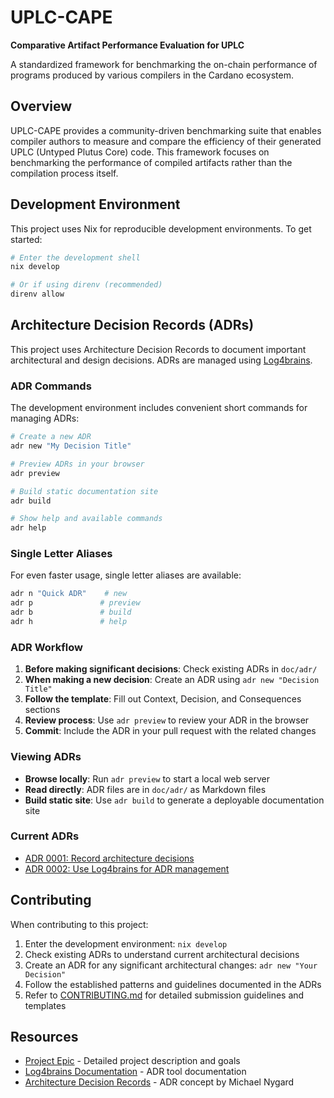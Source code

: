 # UPLC-CAPE

**Comparative Artifact Performance Evaluation for UPLC**

A standardized framework for benchmarking the on-chain performance of programs produced by various compilers in the Cardano ecosystem.

## Overview

UPLC-CAPE provides a community-driven benchmarking suite that enables compiler authors to measure and compare the efficiency of their generated UPLC (Untyped Plutus Core) code. This framework focuses on benchmarking the performance of compiled artifacts rather than the compilation process itself.

## Development Environment

This project uses Nix for reproducible development environments. To get started:

```bash
# Enter the development shell
nix develop

# Or if using direnv (recommended)
direnv allow
```

## Architecture Decision Records (ADRs)

This project uses Architecture Decision Records to document important architectural and design decisions. ADRs are managed using [Log4brains](https://github.com/thomvaill/log4brains).

### ADR Commands

The development environment includes convenient short commands for managing ADRs:

```bash
# Create a new ADR
adr new "My Decision Title"

# Preview ADRs in your browser
adr preview

# Build static documentation site
adr build

# Show help and available commands
adr help
```

### Single Letter Aliases

For even faster usage, single letter aliases are available:

```bash
adr n "Quick ADR"    # new
adr p               # preview  
adr b               # build
adr h               # help
```

### ADR Workflow

1. **Before making significant decisions**: Check existing ADRs in `doc/adr/`
2. **When making a new decision**: Create an ADR using `adr new "Decision Title"`
3. **Follow the template**: Fill out Context, Decision, and Consequences sections
4. **Review process**: Use `adr preview` to review your ADR in the browser
5. **Commit**: Include the ADR in your pull request with the related changes

### Viewing ADRs

- **Browse locally**: Run `adr preview` to start a local web server
- **Read directly**: ADR files are in `doc/adr/` as Markdown files
- **Build static site**: Use `adr build` to generate a deployable documentation site

### Current ADRs

- [ADR 0001: Record architecture decisions](doc/adr/0001-record-architecture-decisions.md)
- [ADR 0002: Use Log4brains for ADR management](doc/adr/0002-use-log4brains-for-adr-management.md)

## Contributing

When contributing to this project:

1. Enter the development environment: `nix develop`
2. Check existing ADRs to understand current architectural decisions
3. Create an ADR for any significant architectural changes: `adr new "Your Decision"`
4. Follow the established patterns and guidelines documented in the ADRs
5. Refer to [CONTRIBUTING.md](CONTRIBUTING.md) for detailed submission guidelines and templates

## Resources

- [Project Epic](.md/EPIC.md) - Detailed project description and goals
- [Log4brains Documentation](https://github.com/thomvaill/log4brains) - ADR tool documentation
- [Architecture Decision Records](http://thinkrelevance.com/blog/2011/11/15/documenting-architecture-decisions) - ADR concept by Michael Nygard
